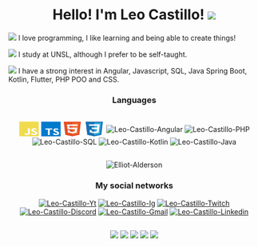<h1 align="center">Hello! I'm Leo Castillo!&nbsp;<img src="https://media.giphy.com/media/HKlhoMBuKLzorqpRR6/giphy.gif" height="30"></h1>

<p align="left"><img src="https://media.giphy.com/media/juua9i2c2fA0AIp2iq/giphy.gif" height="30">&nbsp;I love programming, I like learning and being able to create things!</p>
<p align="left"><img src="https://media.giphy.com/media/WFZvB7VIXBgiz3oDXE/giphy.gif" height="30">&nbsp;I study at UNSL, although I prefer to be self-taught.</p>
<p align="left"><img src="https://media.giphy.com/media/Ll22OhMLAlVDb8UQWe/giphy.gif" height="30">&nbsp;I have a strong interest in Angular, Javascript, SQL, Java Spring Boot, Kotlin, Flutter, PHP POO and CSS.</p>


<h3 align="center">Languages</h3>
<div style="display: inline_block" align="center"><br>
  <img align="center" alt="Leo-Castillo-Js" height="30" width="40" src="https://raw.githubusercontent.com/devicons/devicon/master/icons/javascript/javascript-plain.svg">
  <img align="center" alt="Leo-Castillo-Ts" height="30" width="40" src="https://raw.githubusercontent.com/devicons/devicon/master/icons/typescript/typescript-plain.svg">
  <img align="center" alt="Leo-Castillo-HTML" height="30" width="40" src="https://raw.githubusercontent.com/devicons/devicon/master/icons/html5/html5-original.svg">
  <img align="center" alt="Leo-Castillo-CSS" height="30" width="40" src="https://raw.githubusercontent.com/devicons/devicon/master/icons/css3/css3-original.svg">
  <img align="center" alt="Leo-Castillo-Angular" height="30" src="https://icons-for-free.com/iconfiles/png/512/angularjs+original-1324760521549931472.png">
  <img align="center" alt="Leo-Castillo-PHP" height="30" src="https://upload.wikimedia.org/wikipedia/commons/thumb/2/27/PHP-logo.svg/2560px-PHP-logo.svg.png">
  <img align="center" alt="Leo-Castillo-SQL" height="30" src="https://www.svgrepo.com/show/331760/sql-database-generic.svg">
  <img align="center" alt="Leo-Castillo-Kotlin" height="30" src="https://upload.wikimedia.org/wikipedia/commons/thumb/0/06/Kotlin_Icon.svg/2048px-Kotlin_Icon.svg.png">
  <img align="center" alt="Leo-Castillo-Java" height="30" src="https://seeklogo.com/images/J/java-logo-7F8B35BAB3-seeklogo.com.png">
</div>
  
  ##
  
<p align="center">
  <img src="https://media.giphy.com/media/W3klTgJuKy5vymEoe7/giphy.gif" alt="Elliot-Alderson" />
</p>
 
<h3 align="center">My social networks</h3>
<div align="center"> 
  <a href="https://www.youtube.com/@leocastillof" target="_blank"><img src="https://img.shields.io/badge/YouTube-FF0000?style=for-the-badge&logo=youtube&logoColor=white" target="_blank" alt="Leo-Castillo-Yt"></a>
  <a href="https://www.instagram.com/leocastillo.f/" target="_blank"><img src="https://img.shields.io/badge/-Instagram-%23E4405F?style=for-the-badge&logo=instagram&logoColor=white" target="_blank" alt="Leo-Castillo-Ig"></a>
 	<a href="https://www.twitch.tv/leocastillof/" target="_blank"><img src="https://img.shields.io/badge/Twitch-9146FF?style=for-the-badge&logo=twitch&logoColor=white" target="_blank" alt="Leo-Castillo-Twitch"></a>
 <a href="https://discordapp.com/users/432346032194453534" target="_blank"><img src="https://img.shields.io/badge/Discord-7289DA?style=for-the-badge&logo=discord&logoColor=white" target="_blank"  alt="Leo-Castillo-Discord"></a> 
  <a href = "mailto:leocastillofavierx@gmail.com"><img src="https://img.shields.io/badge/-Gmail-%23333?style=for-the-badge&logo=gmail&logoColor=white"  alt="Leo-Castillo-Gmail" target="_blank"></a>
  <a href="https://www.linkedin.com/in/leocastillof" target="_blank"><img src="https://img.shields.io/badge/-LinkedIn-%230077B5?style=for-the-badge&logo=linkedin&logoColor=white"  alt="Leo-Castillo-Linkedin" target="_blank"></a> 
  
</div>

##
 <p align="center">
    <img src="http://github-profile-summary-cards.vercel.app/api/cards/profile-details?username=leocastillof&theme=monokai">
    <img src="http://github-profile-summary-cards.vercel.app/api/cards/repos-per-language?username=leocastillof&theme=monokai">
    <img src="http://github-profile-summary-cards.vercel.app/api/cards/most-commit-language?username=leocastillof&theme=monokai">
    <img src="http://github-profile-summary-cards.vercel.app/api/cards/stats?username=leocastillof&theme=monokai">
    <img src="http://github-profile-summary-cards.vercel.app/api/cards/productive-time?username=leocastillof&theme=monokai&utcOffset=8">
</p>
